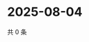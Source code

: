# 2025-08-04

共 0 条

<!-- BEGIN ZHIHUQUESTIONS -->
<!-- 最后更新时间 Mon Aug 04 2025 15:22:09 GMT+0800 (China Standard Time) -->

<!-- END ZHIHUQUESTIONS -->
